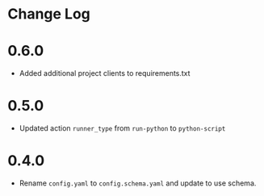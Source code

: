 # Change Log

# 0.6.0

- Added additional project clients to requirements.txt

# 0.5.0

- Updated action `runner_type` from `run-python` to `python-script`

# 0.4.0

- Rename `config.yaml` to `config.schema.yaml` and update to use schema.
